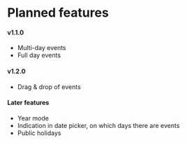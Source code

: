 # Planned features

#### v1.1.0
- Multi-day events
- Full day events

#### v1.2.0  
- Drag & drop of events

#### Later features
- Year mode
- Indication in date picker, on which days there are events
- Public holidays
